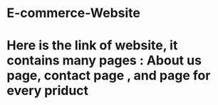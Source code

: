 # E-commerce-Website

# Here is the link of website, it contains many pages : About us page, contact page , and page for every priduct
